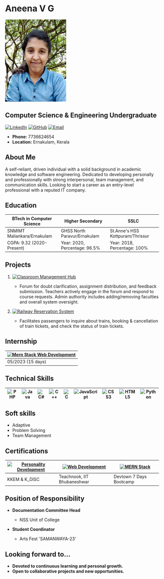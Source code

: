 # Aneena V G
<img src="pic1.jpeg" alt="Aneena V G" width="200"/>


## Computer Science & Engineering Undergraduate

[![LinkedIn](https://img.shields.io/badge/LinkedIn-0077B5?style=for-the-badge&logo=linkedin&logoColor=white)](https://www.linkedin.com/in/aneena-vg-88b808206) [![GitHub](https://img.shields.io/badge/GitHub-AneenaVG-yellow)](https://github.com/AneenaVG) [![Email](https://img.shields.io/badge/Gmail-D14836?style=for-the-badge&logo=gmail&logoColor=white)](mailto:aneenavg0888@gmail.com)




- **Phone:** 7736624654
- **Location:** Ernakulam, Kerala

## About Me

A self-reliant, driven individual with a solid background in academic knowledge and software engineering. Dedicated to developing personally and professionally with strong interpersonal, team management, and communication skills. Looking to start a career as an entry-level professional with a reputed IT company.

## Education

| **BTech in Computer Science** | **Higher Secondary** | **SSLC** |
| --- | --- | --- |
| SNMIMT Maliankara/Ernakulam | GHSS North Paravur/Ernakulam | St.Anne's HSS Kottpuram/Thrissur |
| CGPA: 9.32 (2020-Present) | Year: 2020, Percentage: 96.5% | Year: 2018, Percentage: 100% |

## Projects

1. [![Classroom Management Hub](https://img.shields.io/badge/Classroom%20Management%20Hub-Php%2C%20Mysql-brightgreen)]()
   - Forum for doubt clarification, assignment distribution, and feedback submission. Teachers actively engage in the forum and respond to course requests. Admin authority includes adding/removing faculties and overall system oversight.

2. [![Railway Reservation System](https://img.shields.io/badge/Railway%20Reservation%20System-DBMS%20CRUD%20Operations-brightgreen)]()
   - Facilitates passengers to inquire about trains, booking & cancellation of train tickets, and check the status of train tickets.

## Internship

| [![Mern Stack Web Development](https://img.shields.io/badge/MERN%20Stack%20Web%20Development-Sristi%20Innovative%20Trivandrum-blue)]() |
| --- |
| 05/2023 (15 days) |

## Technical Skills

| ![PHP](https://img.shields.io/badge/PHP-777BB4?style=for-the-badge&logo=php&logoColor=white) | ![Java](https://img.shields.io/badge/Java-ED8B00?style=for-the-badge&logo=java&logoColor=white) | ![C#](https://img.shields.io/badge/C%23-239120?style=for-the-badge&logo=c-sharp&logoColor=white) | ![C++](https://img.shields.io/badge/C%2B%2B-00599C?style=for-the-badge&logo=c%2B%2B&logoColor=white) | ![C](https://img.shields.io/badge/C-00599C?style=for-the-badge&logo=c&logoColor=white) | ![JavaScript](https://img.shields.io/badge/JavaScript-F7DF1E?style=for-the-badge&logo=javascript&logoColor=black) | ![CSS3](https://img.shields.io/badge/CSS3-1572B6?style=for-the-badge&logo=css3&logoColor=white) | ![HTML5](https://img.shields.io/badge/HTML5-E34F26?style=for-the-badge&logo=html5&logoColor=white) | ![Python](https://img.shields.io/badge/Python-3776AB?style=for-the-badge&logo=python&logoColor=white) |
| --- | --- | --- | --- | --- | --- | --- | --- | --- |

## Soft skills

- Adaptive
- Problem Solving
- Team Management
  
## Certifications

| [![Personality Development](https://img.shields.io/badge/Personality%20Development-KKEM%20%26%20K_DISC-orange)]() | [![Web Development](https://img.shields.io/badge/Web%20Development-Teachnook%2C%20IIT%20Bhubaneshwar-blue)]() | [![MERN Stack](https://img.shields.io/badge/MERN%20Stack-Devtown%207%20Days%20Bootcamp-blue)]() |
| --- | --- | --- |
| KKEM & K_DISC | Teachnook, IIT Bhubaneshwar | Devtown 7 Days Bootcamp |

## Position of Responsibility

- **Documentation Committee Head**
  - NSS Unit of College

- **Student Coordinator**
  - Arts Fest 'SAMANWAYA-23'

## Looking forward to...

- **Devoted to continuous learning and personal growth.**
- **Open to collaborative projects and new opportunities.**

